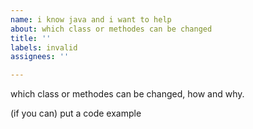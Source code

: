 ```yaml
---
name: i know java and i want to help
about: which class or methodes can be changed
title: ''
labels: invalid
assignees: ''

---
```


which class or methodes can be changed, how and why.

(if you can) put a code example
